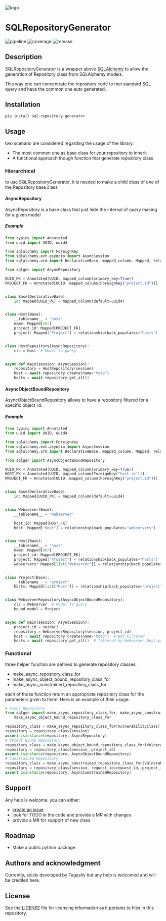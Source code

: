 ![logo](LOGO.jpg)
# SQLRepositoryGenerator

![pipeline](https://gitlab.com/Tagashy/sqlgen/badges/master/pipeline.svg)
![coverage](https://gitlab.com/Tagashy/sqlgen/badges/master/coverage.svg)
![release](https://gitlab.com/Tagashy/sqlgen/-/badges/release.svg)

## Description

SQLRepositoryGenerator is a wrapper above [SQLAlchemy](https://www.sqlalchemy.org/) to allow the generation of Repository class from
SQLAlchemy models.

This way one can concentrate the repository code to non standard SQL query and have the common one auto generated.

## Installation

```bash
pip install sql-repository-generator
```

## Usage

two scenario are considered regarding the usage of the library:
- The most common one as base class for your repository to inherit
- A functional approach though function that generate repository class.

### Hierarchical 
to use SQLRepositoryGenerator, it is needed to make a child class of one of the Repository base class

#### AsyncRepository
AsyncRepository is a base class that just hide the internal of query making for a given model
##### Example

```python
from typing import Annotated
from uuid import UUID, uuid4

from sqlalchemy import ForeignKey
from sqlalchemy.ext.asyncio import AsyncSession
from sqlalchemy.orm import DeclarativeBase, mapped_column, Mapped, relationship

from sqlgen import AsyncRepository

UUID_PK = Annotated[UUID, mapped_column(primary_key=True)]
PROJECT_FK = Annotated[UUID, mapped_column(ForeignKey("project.id"))]


class Base(DeclarativeBase):
    id: Mapped[UUID_PK] = mapped_column(default=uuid4)


class Host(Base):
    __tablename__ = "host"
    name: Mapped[str]
    project_id: Mapped[PROJECT_FK]
    project: Mapped["Project"] = relationship(back_populates="hosts")


class HostRepository(AsyncRepository):
    cls = Host  # Model to query


async def main(session: AsyncSession):
    repository = HostRepository(session)
    host = await repository.create(name="toto")
    hosts = await repository.get_all()

```


#### AsyncObjectBoundRepository
AsyncObjectBoundRepository allows to have a repository filtered for a specific object_id:
##### Example

```python
from typing import Annotated
from uuid import UUID, uuid4

from sqlalchemy import ForeignKey
from sqlalchemy.ext.asyncio import AsyncSession
from sqlalchemy.orm import DeclarativeBase, mapped_column, Mapped, relationship

from sqlgen import AsyncObjectBoundRepository

UUID_PK = Annotated[UUID, mapped_column(primary_key=True)]
HOST_FK = Annotated[UUID, mapped_column(ForeignKey("host.id"))]
PROJECT_FK = Annotated[UUID, mapped_column(ForeignKey("project.id"))]


class Base(DeclarativeBase):
    id: Mapped[UUID_PK] = mapped_column(default=uuid4)


class Webserver(Base):
    __tablename__ = "webserver"

    host_id: Mapped[HOST_FK]
    host: Mapped["Host"] = relationship(back_populates="webservers")


class Host(Base):
    __tablename__ = "host"
    name: Mapped[str]
    project_id: Mapped[PROJECT_FK]
    project: Mapped["Project"] = relationship(back_populates="hosts")
    webservers: Mapped[list["Webserver"]] = relationship(back_populates="host", cascade="all, delete-orphan")


class Project(Base):
    __tablename__ = "project"
    hosts: Mapped[list["Host"]] = relationship(back_populates="project", cascade="all, delete-orphan")


class WebserverRepository(AsyncObjectBoundRepository):
    cls = Webserver  # Model to query
    bound_model = Project


async def main(session: AsyncSession):
    project_id = uuid4()
    repository = WebserverRepository(session, project_id)
    host = await repository.create(name="toto")  # Not Filtered
    hosts = await repository.get_all()  # filtered by Webserver.host.project.id == project_id

```

### Functional

three helper function are defined to generate repository classes:
- make_async_repository_class_for
- make_async_object_bound_repository_class_for
- make_async_constrained_repository_class_for

each of those function return an appropriate repository class for the parameters given to them.
Here is an example of their usage:

```python
# Async Repository
from sqlgen import make_async_repository_class_for, make_async_constrained_repository_class_for,
    make_async_object_bound_repository_class_for

repository_class = make_async_repository_class_for(VulnerabilityClass)
repository = repository_class(session)
assert isinstance(repository, AsyncRepository)
# Object Bound Repository
repository_class = make_async_object_bound_repository_class_for(VulnerabilityClass, Project)
repository = repository_class(session, project_id)
assert isinstance(repository, AsyncObjectBoundRepository)
# Constrained Repository
repository_class = make_async_constrained_repository_class_for(VulnerabilityClass, Request, [Project])
repository = repository_class(session, request_id=request_id, project_id=project_id)
assert isinstance(repository, AsyncConstrainedRepository)
```

## Support

Any help is welcome. you can either:

- [create an issue](https://gitlab.com/Tagashy/sqlgen/issues/new)
- look for TODO in the code and provide a MR with changes
- provide a MR for support of new class

## Roadmap

- Make a public python package

## Authors and acknowledgment

Currently, solely developed by Tagashy but any help is welcomed and will be credited here.

## License

See the [LICENSE](LICENSE) file for licensing information as it pertains to
files in this repository.

